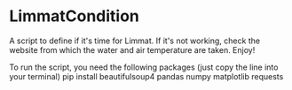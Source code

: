 # LimmatCondition
A script to define if it's time for Limmat.
If it's not working, check the website from which the water and air temperature are taken.
Enjoy!

To run the script, you need the following packages (just copy the line into your terminal)
pip install beautifulsoup4 pandas numpy matplotlib requests

